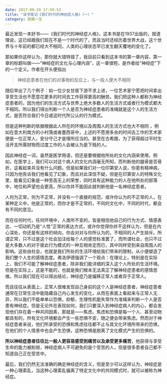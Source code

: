 ```yaml
---
date: 2017-09-29 17:59:53
title: "读书笔记《我们时代的神经症人格》（一）"
category: 晃眼一生
---
```


最近发现一本好书——《我们时代的神经症人格》，这本书是在1937出版的，按道理说，这已经跟我们现在不是一个时代的了，而且当时还经历着世界大战，这个世界与十年前的都已经大不相同，人类的心理状态早已发生翻天覆地的变化了。

那如果你这样认为，那你就大错特错了，我目前只看到这本书的第一章内容，第一章的标题叫做——“神经症的文化与心理内涵”，这一章很短，是作者给”神经症“下的一个定义。作者在开头便指出

> 神经症患者在他们的对事物的反应上，与一般人便大不相同

随后举出了几个例子：如一位少女甘居下游不求上进，一位艺术家宁愿把时间拿出享受生活也不愿意花更多的时间去工作获得更高的酬劳。我们把这种人都称为神经症患者的，因为他们的生活方式与世界上绝大多数人的生活方式或者行为模式都大不相同。所以我们得出判断一个人是否为神经症患者的准绳就是这个人的生活方式，是否符合我们今日或这时代所公认的行为模式。

但是这种判断的依据根据此人所在的环境以及周围人的生活方式也大不相同 ，例如在意大利南方的小村落或者墨西哥中，上述的不愿用多余的时间去工作的艺术家便是一位正常人，安分守己才是理所应当的。甚至在古希腊，为了获得超过平时生活开支所需财物而过度工作的人会被认为是下贱的人。

因此神经症一词，虽然是医学用语，但还是要根据他所处的文化内涵来使用，例如，在医学上，我们可以对这个病人的文化内涵毫无所知，而判断他的腿骨是否骨折，这看起来并没有什么问题。但是如果我们对一位印第安人说，你患有精神病，只因为他告诉我们他看见了幻象，而且对此深信不疑，但是在印第安人的特殊文化里，能看见幻象是一种至高无上的荣誉，同时具有这种能力的人在他所处的部落中，地位和声望也会更高，所以你并不能因此就判断他是一名神经症患者。

人何为正常，何为不正常，并没有一个直接的规范，或许你认为的不正常的人，在某种定义中，他是正常的，而你才是不正常的，不同的文化中，不同的时代，都会有不同的意见。

而在任何时代，任何环境中，人类所不变的，皆是相信他自己的行为方式、情感表达、一切动机乃是“人性”正常的表达方式，或许你觉得你并不这样认为，但是在内心深处，你还是有这样的倾向，你会对对与你所认为的，不相同的人产生排斥。所谓正常，只不过是这个社会加注给每个人的感觉标准罢了，而所谓社会，也只不过是大多数人的对于彼此行为模式的一种互相肯定而已，其中同样受到来自周围人的影响。这些由社会，也就是我们所处的生活环境给我们带来的限制，从小便塑造了我们整个人生的感情态度。弗洛伊德强调了一个观点：在理论上，特别是在实际上，我们不可能了解神经症患者，除非我们能详细的深入这个人所处的生活环境。但是在实际上，这是不能的，也就是我们根本无法真正了解神经症患者的感情思维。所以我们现在可以得出结论，神经症乃是偏移正常人或者异于正常人。

而且往往从表面上，正常人很难发现自己身前的这个人是神经症患者，神经症患者通常在日常生活中能隐藏自己内心发生的变化，从而在表面上看起来与正常人无异，所以我们不能单单以恐惧，抑郁，生理性机能失常作为准绳来判断一个人是否患有神经症。但是无论外在表现如何，我们只要深入到神经症病人的内心，都会发现他们存在着一种共同因素，那就是——焦虑。焦虑和恐惧是每一个人、甚至动物都具有的，所有文化环境都会产生一些恐惧不安，随之便会带来焦虑。然而对于神经症患者来说，他们所承受的恐惧和焦虑往往都不止与其文化环境所带来的恐惧，在他们的个人情景中也会产生恐惧，这种恐惧是脱离了文化模式产生的恐惧的。

**所以神经症患者往往比一般人更容易感受到痛苦以及承受更多痛苦**，他获得与享受生命的能力被削弱，神经症病人不可避免的是个受苦的人，但是很多患者自己都不知道自己正在受苦中。

最后，我们仍然无法准确的确定神经症的含义，但是至少可以这样认为，神经症是一种心理紊乱，当这种心理紊乱偏离了特定文化中的共同模式时，就可以被称为神经症。